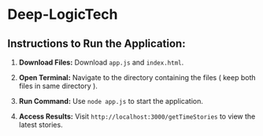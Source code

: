 # Deep-LogicTech

## Instructions to Run the Application:

1. **Download Files:** Download `app.js` and `index.html`.

2. **Open Terminal:** Navigate to the directory containing the files ( keep both files in same directory ).

3. **Run Command:** Use `node app.js` to start the application.

4. **Access Results:** Visit `http://localhost:3000/getTimeStories` to view the latest stories.


